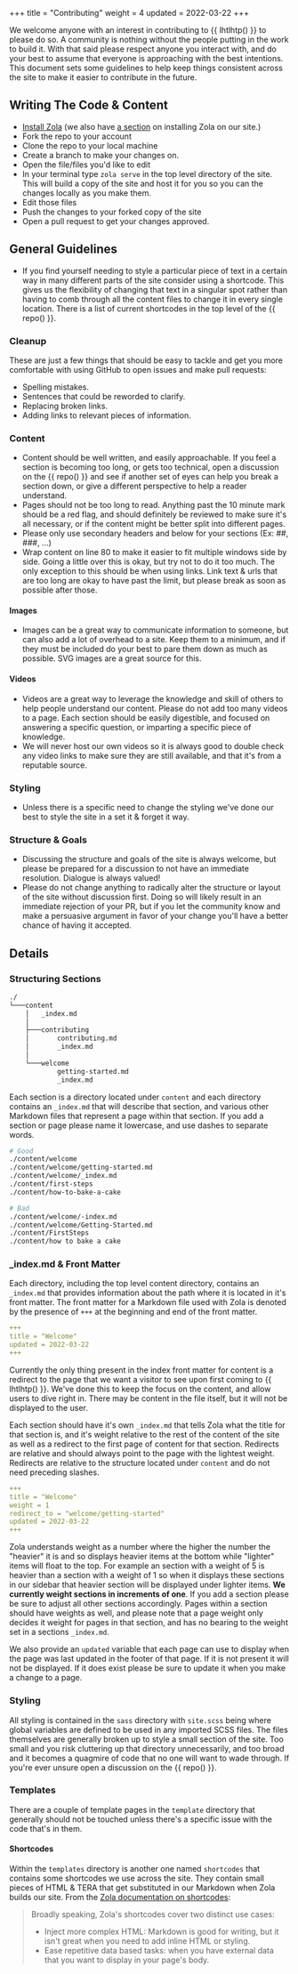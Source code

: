 +++
title = "Contributing"
weight = 4
updated = 2022-03-22
+++

We welcome anyone with an interest in contributing to {{ lhtlhtp() }} to please
do so. A community is nothing without the people putting in the work to build 
it. With that said please respect anyone you interact with, and do your best to
assume that everyone is approaching with the best intentions. This document
sets some guidelines to help keep things consistent across the site to make it
easier to contribute in the future.

## Writing The Code & Content

- [Install Zola](https://www.getzola.org/documentation/getting-started/installation/) (we also have [a section](http://127.0.0.1:1111/contributing/built/#zola) on installing Zola on our site.)
- Fork the repo to your account
- Clone the repo to your local machine
- Create a branch to make your changes on.
- Open the file/files you'd like to edit
- In your terminal type `zola serve` in the top level directory of the site.
  This will build a copy of the site and host it for you so you can the changes
  locally as you make them.
- Edit those files
- Push the changes to your forked copy of the site
- Open a pull request to get your changes approved.

## General Guidelines

- If you find yourself needing to style a particular piece of text in a certain 
  way in many different parts of the site consider using a shortcode. This gives
  us the flexibility of changing that text in a singular spot rather than having
  to comb through all the content files to change it in every single location.
  There is a list of current shortcodes in the top level of the {{ repo() }}.

### Cleanup

These are just a few things that should be easy to tackle and get you more
comfortable with using GitHub to open issues and make pull requests:

- Spelling mistakes.
- Sentences that could be reworded to clarify.
- Replacing broken links.
- Adding links to relevant pieces of information.

### Content

- Content should be well written, and easily approachable. If you feel a section
  is becoming too long, or gets too technical, open a  discussion on the {{
  repo() }} and see if another set of eyes can help you break a section down, or
  give a different perspective to help a reader understand.
- Pages should not be too long to read. Anything past the 10 minute mark should
  be a red flag, and should definitely be reviewed to make sure it's all
  necessary, or if the content might be better split into different pages.
- Please only use secondary headers and below for your sections (Ex: ##, ###,
  ...)
- Wrap content on line 80 to make it easier to fit multiple windows side by side.
  Going a little over this is okay, but try not to do it too much. The only
  exception to this should be when using links. Link text & urls that are too
  long are okay to have past the limit, but please break as soon as possible after
  those.

#### Images

- Images can be a great way to communicate information to someone, but can also
  add a lot of overhead to a site. Keep them to a minimum, and if they must be
  included do your best to pare them down as much as possible. SVG images are
  a great source for this.

#### Videos

- Videos are a great way to leverage the knowledge and skill of others to help
  people understand our content. Please do not add too many videos to a page.
  Each section should be easily digestible, and focused on answering a specific
  question, or imparting a specific piece of knowledge.
- We will never host our own videos so it is always good to double check any
  video links to make sure they are still available, and that it's from a
  reputable source.

### Styling

- Unless there is a specific need to change the styling we've done our best to
  style the site in a set it & forget it way.

### Structure & Goals

- Discussing the structure and goals of the site is always welcome, but please
  be prepared for a discussion to not have an immediate resolution. Dialogue is
  always valued!
- Please do not change anything to radically alter the structure or layout of
  the site without discussion first. Doing so will likely result in an immediate
  rejection of your PR, but if you let the community know and make a persuasive
  argument in favor of your change you'll have a better chance of having it
  accepted.

## Details

### Structuring Sections

```bash
./
└───content
    │   _index.md
    │
    ├───contributing
    │       contributing.md
    │       _index.md
    │
    └───welcome
            getting-started.md
            _index.md
```

Each section is a directory located under `content` and each directory contains
an `_index.md` that will describe that section, and various other Markdown files
that represent a page within that section. If you add a section or page please
name it lowercase, and use dashes to separate words.

```bash
# Good
./content/welcome
./content/welcome/getting-started.md
./content/welcome/_index.md
./content/first-steps
./content/how-to-bake-a-cake

# Bad
./content/welcome/-index.md
./content/welcome/Getting-Started.md
./content/FirstSteps
./content/how to bake a cake
```

### _index.md & Front Matter

Each directory, including the top level content directory, contains an `_index.md`
that provides information about the path where it is located in it's front
matter. The front matter for a Markdown file used with Zola is denoted by the
presence of `+++` at the beginning and end of the front matter.

```yaml
+++
title = "Welcome"
updated = 2022-03-22
+++
```

Currently the only thing present in the index front matter for content is a
redirect to the page that we want a visitor to see upon first coming to {{ lhtlhtp() }}.
We've done this to keep the focus on the content, and allow users to dive right
in. There may be content in the file itself, but it will not be displayed to
the user.

Each section should have it's own `_index.md` that tells Zola what the title for
that section is, and it's weight relative to the rest of the content of the site
as well as a redirect to the first page of content for that section. Redirects
are relative and should always point to the page with the lightest weight. Redirects
are relative to the structure located under `content` and do not need preceding
slashes.

```yaml
+++
title = "Welcome"
weight = 1
redirect_to = "welcome/getting-started"
updated = 2022-03-22
+++
```

Zola understands weight as a number where the higher the number the "heavier" it
is and so displays heavier items at the bottom while "lighter" items will float
to the top. For example an section with a weight of 5 is heavier than a section
with a weight of 1 so when it displays these sections in our sidebar that heavier
section will be displayed under lighter items. **We currently weight sections in
increments of one**. If you add a section please be sure to adjust all other
sections accordingly. Pages within a section should have weights as well, and
please note that a page weight only decides it weight for pages in that section,
and has no bearing to the weight set in a sections `_index.md`.

We also provide an `updated` variable that each page can use to display when
the page was last updated in the footer of that page. If it is not present it
will not be displayed. If it does exist please be sure to update it when you make
a change to a page.

### Styling

All styling is contained in the `sass` directory with `site.scss` being where
global variables are defined to be used in any imported SCSS files. The files
themselves are generally broken up to style a small section of the site. Too
small and you risk cluttering up that directory unnecessarily, and too broad
and it becomes a quagmire of code that no one will want to wade through. If
you're ever unsure open a discussion on the {{ repo() }}.

### Templates

There are a couple of template pages in the `template` directory that generally
should not be touched unless there's a specific issue with the code that's in
them.

#### Shortcodes

Within the `templates` directory is another one named `shortcodes` that contains
some shortcodes we use across the site. They contain small pieces of HTML & TERA
that get substituted in our Markdown when Zola builds our site. From the [Zola
documentation on shortcodes](https://www.getzola.org/documentation/content/shortcodes/):

> Broadly speaking, Zola's shortcodes cover two distinct use cases:
>
>   - Inject more complex HTML: Markdown is good for writing, but it isn't great when you need to add inline HTML or styling.
>   - Ease repetitive data based tasks: when you have external data that you want to display in your page's body.

